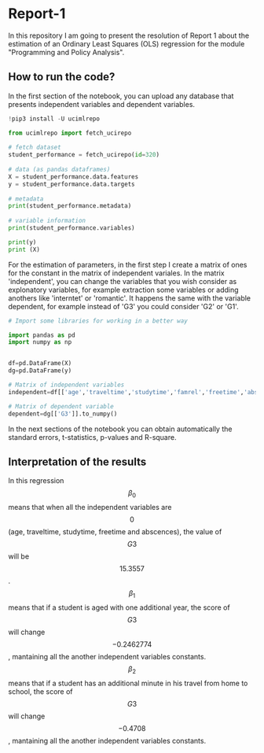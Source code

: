 # Report-1
In this repository I am going to present the resolution of Report 1 about the estimation of an Ordinary Least Squares (OLS) regression for the module "Programming and Policy Analysis".

## How to run the code?

In the first section of the notebook, you can upload any database that presents independent variables and dependent variables.

```python
!pip3 install -U ucimlrepo 

from ucimlrepo import fetch_ucirepo 
  
# fetch dataset 
student_performance = fetch_ucirepo(id=320) 
  
# data (as pandas dataframes) 
X = student_performance.data.features 
y = student_performance.data.targets 
  
# metadata 
print(student_performance.metadata) 
  
# variable information 
print(student_performance.variables) 

print(y)
print (X)

```

For the estimation of parameters, in the first step I create a matrix of ones for the constant in the matrix of independent variales.
In the matrix 'independent', you can change the variables that you wish consider as explonatory variables, for example extraction some variables or adding anothers like 'interntet' or 'romantic'. It happens the same with the variable dependent, for example instead of 'G3' you could consider 'G2' or 'G1'.

```python
# Import some libraries for working in a better way

import pandas as pd
import numpy as np


df=pd.DataFrame(X)
dg=pd.DataFrame(y)

# Matrix of independent variables
independent=df[['age','traveltime','studytime','famrel','freetime','absences']].to_numpy()

# Matrix of dependent variable
dependent=dg[['G3']].to_numpy()
```

In the next sections of the notebook you can obtain automatically the standard errors, t-statistics, p-values and R-square.

## Interpretation of the results

In this regression $$\beta_0$$ means that when all the independent variables are $$0$$ (age, traveltime, studytime, freetime and abscences), the value of $$G3$$ will be $$15.3557$$. $$\beta_1$$ means that if a student is aged with one additional year, the score of $$G3$$ will change $$-0.2462774$$, mantaining all the another independent variables constants. $$\beta_2$$ means that if a student has an additional minute in his travel from home to school, the score of $$G3$$ will change $$-0.4708$$, mantaining all the another independent variables constants.
